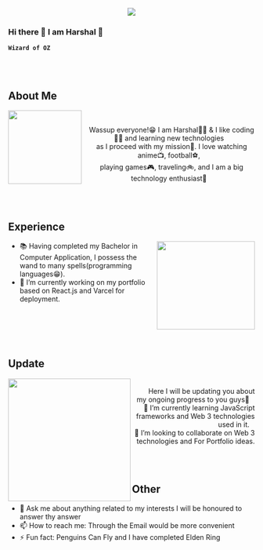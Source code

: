   <div align = "center">

  ![](https://typograssy.deno.dev/api?text=%20Harshal%20%E3%82%89%20Mali&speed=150)
  
  </div>

### **Hi there 👋 I am Harshal 🚀**

**`Wizard of OZ`**

<br><br>
## **About Me**
<a href = "https://github.com/Raga0074"><img  align= "left"  width = "150"  src="https://media1.tenor.com/m/8BHZJxl0OQcAAAAC/aizen.gif"></a><br> 
<p align = "center">&ensp; Wassup everyone!😁 I am Harshal🙋‍♂️ & I like coding🧑‍💻 and learning new technologies <br> &ensp; as I proceed with my mission🚀. I love watching anime📺, football⚽, <br> &ensp; playing games🎮, traveling🚲, and I am a big technology enthusiast🤖</p>


<br><br>


## **Experience**

<a href= "https://www.linkedin.com/in/harshal-mali-3019ab226/"><img align="right" width="200" height="180" src="https://media.tenor.com/k3PPC_qAlfEAAAAi/bleach.gif"></a>

- 📚 Having completed my Bachelor in Computer Application, I possess the wand to many spells(programming languages😁).
- 🔭 I’m currently working on my portfolio based on React.js and Varcel for deployment.


<br><br><br><br>
  ## **Update**
  <a href = "https://github.com/Raga0074"><img align = "left" width = "250" src="https://media1.tenor.com/m/XUBpaZaAJ08AAAAC/yamamoto-yamamoto-shigekuni.gif"></a>
  <p align="right"><br>&ensp; Here I will be updating you about my ongoing progress to you guys🚀
  &ensp; <br> 🌱 I’m currently learning JavaScript frameworks and Web 3 technologies used in it.
  &ensp; <br> 👯 I’m looking to collaborate on Web 3 technologies and For Portfolio ideas.</p>
    
<br><br>


## **Other**

- 💬 Ask me about anything related to my interests I will be honoured to answer thy answer
- 📫 How to reach me: Through the Email would be more convenient
- ⚡ Fun fact: Penguins Can Fly and I have completed Elden Ring
